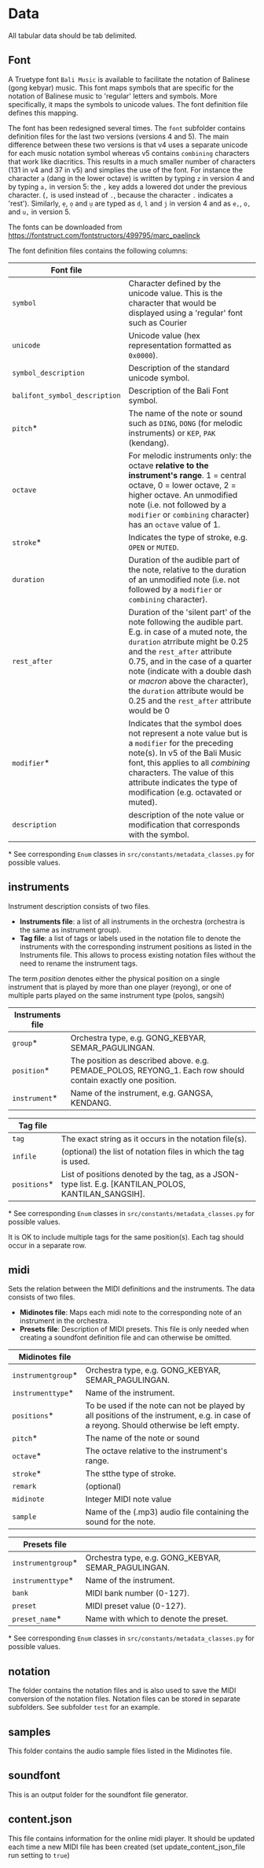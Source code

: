 # Data

All tabular data should be tab delimited.


## Font
A Truetype font `Bali Music` is available to facilitate the notation of Balinese (gong kebyar) music. This font maps symbols that are specific for the notation of Balinese music to 'regular' letters and symbols. More specifically, it maps the symbols to unicode values. The font definition file defines this mapping.

The font has been redesigned several times. The `font` subfolder contains definition files for the last two versions (versions 4 and 5). The main difference between these two versions is that v4 uses a separate unicode for each music notation symbol whereas v5 contains `combining` characters that work like diacritics. This results in a much smaller number of characters (131 in v4 and 37 in v5) and simplies the use of the font. For instance the character `ạ` (dang in the lower octave) is written by typing `z` in version 4 and by typing `a,` in version 5: the `,` key adds a lowered dot under the previous character. (`,` is used instead of `.`, because the character `.` indicates a 'rest'). Similarly, `ẹ`, `ọ` and `ụ` are typed as `d`, `l` and `j` in version 4 and as `e,`, `o,` and `u,` in version 5.

The fonts can be downloaded from https://fontstruct.com/fontstructors/499795/marc_paelinck

The font definition files contains the following columns:

| **Font file** |  |
| ------ | --------- |
| `symbol` | Character defined by the unicode value. This is the character that would be displayed using a 'regular' font such as Courier |
| `unicode` | Unicode value (hex representation formatted as `0x0000`). |
| `symbol_description` | Description of the standard unicode symbol. |
| `balifont_symbol_description` | Description of the Bali Font symbol. |
| `pitch`\* | The name of the note or sound such as `DING`, `DONG` (for melodic instruments) or `KEP`, `PAK` (kendang). |
| `octave` | For melodic instruments only: the octave **relative to the instrument's range**. 1 = central octave, 0 = lower octave, 2 = higher octave. An unmodified note (i.e. not followed by a `modifier` or `combining` character) has an `octave` value of 1. |
| `stroke`\* | Indicates the type of stroke, e.g. `OPEN` or `MUTED`. |
| `duration` | Duration of the audible part of the note, relative to the duration of an unmodified note (i.e. not followed by a `modifier` or `combining` character). |
| `rest_after` | Duration of the 'silent part' of the note following the audible part. E.g. in case of a muted note, the `duration` atrribute might be 0.25 and the `rest_after` attribute 0.75, and in the case of a quarter note (indicate with a double dash or _macron_ above the character), the `duration` attribute would be 0.25 and the `rest_after` attribute would be 0 |
| `modifier`\* | Indicates that the symbol does not represent a note value but is a `modifier` for the preceding note(s). In v5 of the Bali Music font, this applies to all _combining_ characters. The value of this attribute indicates the type of modification (e.g. octavated or muted). |
| `description` | description of the note value or modification that corresponds with the symbol. |

\* See corresponding `Enum` classes in `src/constants/metadata_classes.py` for possible values.


## instruments

Instrument description consists of two files. 
- **Instruments file**: a list of all instruments in the orchestra (orchestra is the same as instrument group).
- **Tag file**: a list of tags or labels used in the notation file to denote the instruments with the corresponding instrument positions as listed in the Instruments file. This allows to process existing notation files without the need to rename the instrument tags.

The term *position* denotes either the physical position on a single instrument that is played by more than one player (reyong), or one of multiple parts played on the same instrument type (polos, sangsih)

| **Instruments file** |  |
| ------ | --------- |
| `group`\* | Orchestra type, e.g. GONG_KEBYAR, SEMAR_PAGULINGAN. |
| `position`\* | The position as described above. e.g. PEMADE_POLOS, REYONG_1. Each row should contain exactly one position. |
| `instrument`\* | Name of the instrument, e.g. GANGSA, KENDANG. |

| **Tag file** |  |
| ------ | --------- |
| `tag` | The exact string as it occurs in the notation file(s). |
| `infile` | (optional) the list of notation files in which the tag is used. |
| `positions`\* | List of positions denoted by the tag, as a JSON-type list. E.g. [KANTILAN_POLOS, KANTILAN_SANGSIH]. |

\* See corresponding `Enum` classes in `src/constants/metadata_classes.py` for possible values.

It is OK to include multiple tags for the same position(s). Each tag should occur in a separate row.


## midi

Sets the relation between the MIDI definitions and the instruments.
The data consists of two files.
- **Midinotes file**: Maps each midi note to the corresponding note of an instrument in the orchestra.
- **Presets file**: Description of MIDI presets. This file is only needed when creating a soundfont definition file and can otherwise be omitted.

| **Midinotes file** |  |
| ------ | --------- |
|`instrumentgroup`\* | Orchestra type, e.g. GONG_KEBYAR, SEMAR_PAGULINGAN. |
| `instrumenttype`\* | Name of the instrument. |
| `positions`\* | To be used if the note can not be played by all positions of the instrument, e.g. in case of a reyong. Should otherwise be left empty. |
| `pitch`\* | The name of the note or sound |
| `octave`\* | The octave relative to the instrument's range. |
| `stroke`\* | The stthe type of stroke. |
| `remark` | (optional) |
| `midinote` | Integer MIDI note value  |
| `sample`| Name of the (.mp3) audio file containing the sound for the note. |

| **Presets file** |  |
| ------ | --------- |
|`instrumentgroup`\* | Orchestra type, e.g. GONG_KEBYAR, SEMAR_PAGULINGAN. |
| `instrumenttype`\* | Name of the instrument. |
| `bank` | MIDI bank number (0-127). |
| `preset` | MIDI preset value (0-127). |
| `preset_name`\* | Name with which to denote the preset. |

\* See corresponding `Enum` classes in `src/constants/metadata_classes.py` for possible values.


## notation

The folder contains the notation files and is also used to save the MIDI conversion of the notation files. Notation files can be stored in separate subfolders. See subfolder `test` for an example.

## samples

This folder contains the audio sample files listed in the Midinotes file.

## soundfont

This is an output folder for the soundfont file generator.

## content.json
This file contains information for the online midi player. It should be updated each time a new MIDI file has been created (set update_content_json_file run setting to `true`)